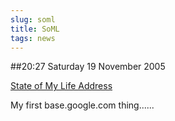 ```yaml
---
slug: soml
title: SoML
tags: news
---
```


##20:27 Saturday 19 November 2005

[State of My Life Address](http://base.google.com/base/items?oid=5455121563022099363)   
  
My first base.google.com thing......  

